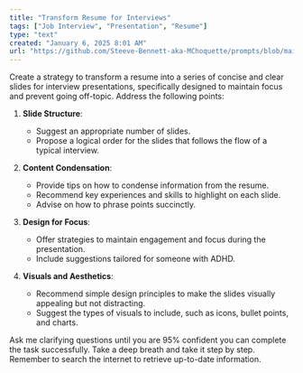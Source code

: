 ```yaml
---
title: "Transform Resume for Interviews"
tags: ["Job Interview", "Presentation", "Resume"]
type: "text"
created: "January 6, 2025 8:01 AM"
url: "https://github.com/Steeve-Bennett-aka-MChoquette/prompts/blob/main/transform_resume_for_interviews.md"
---
```


Create a strategy to transform a resume into a series of concise and clear slides for interview presentations, specifically designed to maintain focus and prevent going off-topic. Address the following points:

1. **Slide Structure**:
    - Suggest an appropriate number of slides.
    - Propose a logical order for the slides that follows the flow of a typical interview.

2. **Content Condensation**:
    - Provide tips on how to condense information from the resume.
    - Recommend key experiences and skills to highlight on each slide.
    - Advise on how to phrase points succinctly.

3. **Design for Focus**:
    - Offer strategies to maintain engagement and focus during the presentation.
    - Include suggestions tailored for someone with ADHD.

4. **Visuals and Aesthetics**:
    - Recommend simple design principles to make the slides visually appealing but not distracting.
    - Suggest the types of visuals to include, such as icons, bullet points, and charts.

Ask me clarifying questions until you are 95% confident you can complete the task successfully. Take a deep breath and take it step by step. Remember to search the internet to retrieve up-to-date information.